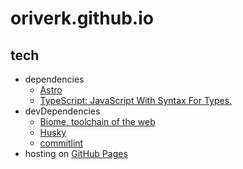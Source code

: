 # oriverk.github.io

## tech

- dependencies
  - [Astro](https://astro.build/)
  - [TypeScript: JavaScript With Syntax For Types.](https://www.typescriptlang.org/)
- devDependencies
  - [Biome, toolchain of the web](https://biomejs.dev/)
  - [Husky](https://typicode.github.io/husky/)
  - [commitlint](https://commitlint.js.org/)
- hosting on [GitHub Pages](https://docs.github.com/en/pages)
